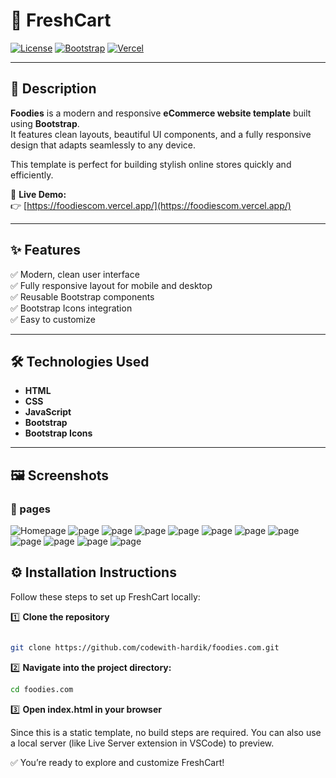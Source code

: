 # 🛒 FreshCart

[![License](https://img.shields.io/badge/license-MIT-blue.svg)](LICENSE)
[![Bootstrap](https://img.shields.io/badge/Bootstrap-7952B3?style=for-the-badge&logo=bootstrap&logoColor=white)](https://getbootstrap.com/)
[![Vercel](https://img.shields.io/badge/Deployed%20on-Vercel-000000?style=for-the-badge&logo=vercel&logoColor=white)](https://vercel.com/)

---

## 📄 Description

**Foodies** is a modern and responsive **eCommerce website template** built using **Bootstrap**.  
It features clean layouts, beautiful UI components, and a fully responsive design that adapts seamlessly to any device.

This template is perfect for building stylish online stores quickly and efficiently.

🔗 **Live Demo:**  
👉 [https://foodiescom.vercel.app/](https://foodiescom.vercel.app/)

---

## ✨ Features

✅ Modern, clean user interface  
✅ Fully responsive layout for mobile and desktop  
✅ Reusable Bootstrap components  
✅ Bootstrap Icons integration  
✅ Easy to customize

---

## 🛠 Technologies Used

- **HTML**
- **CSS**
- **JavaScript**
- **Bootstrap**
- **Bootstrap Icons**

---

## 🖼️ Screenshots

### 📱 pages
![Homepage](screenshots/1.png)
![page](screenshots/2.png)
![page](screenshots/3.png)
![page](screenshots/4.png)
![page](screenshots/5.png)
![page](screenshots/6.png)
![page](screenshots/7.png)
![page](screenshots/m1.png)
![page](screenshots/m2.png)
![page](screenshots/m3.png)
![page](screenshots/m4.png)
![page](screenshots/m5.png)


## ⚙️ Installation Instructions
Follow these steps to set up FreshCart locally:

1️⃣ **Clone the repository**
```bash

git clone https://github.com/codewith-hardik/foodies.com.git
```

2️⃣ **Navigate into the project directory:**

```bash
cd foodies.com
```
3️⃣ **Open index.html in your browser**

Since this is a static template, no build steps are required. You can also use a local server (like Live Server extension in VSCode) to preview.

✅ You’re ready to explore and customize FreshCart!

